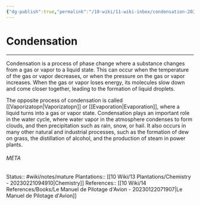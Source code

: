 ```yaml
---
{"dg-publish":true,"permalink":"/10-wiki/11-wiki-inbox/condensation-20230308054315/"}
---
```


# Condensation
---
Condensation is a process of phase change where a substance changes from a gas or vapor to a liquid state. This can occur when the temperature of the gas or vapor decreases, or when the pressure on the gas or vapor increases. When the gas or vapor loses energy, its molecules slow down and come closer together, leading to the formation of liquid droplets.

The opposite process of condensation is called [[Vaporizatopn\|Vaporizatopn]] or [[Evaporation\|Evaporation]], where a liquid turns into a gas or vapor state. Condensation plays an important role in the water cycle, where water vapor in the atmosphere condenses to form clouds, and then precipitation such as rain, snow, or hail. It also occurs in many other natural and industrial processes, such as the formation of dew on grass, the distillation of alcohol, and the production of steam in power plants.



###### META
Status:: #wiki/notes/mature 
Plantations:: [[10 Wiki/13 Plantations/Chemistry - 20230221094910\|Chemistry]]
References:: [[10 Wiki/14 References/Books/Le Manuel de Pilotage d'Avion - 20230122071907\|Le Manuel de Pilotage d'Avion]]
